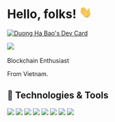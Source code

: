 # Hello, folks! <img src="https://github.com/duonghb53/duonghb53/blob/main/wave.gif" width="30px">

<a href="https://app.daily.dev/duonghb53"><img src="https://api.daily.dev/devcards/v2/dgJX4qrV91ulVIWcfq3mb.png?r=jwg&type=wide" width="652" alt="Duong Ha Bao's Dev Card"/></a>

 <img src="https://github-readme-stats.vercel.app/api?username=duonghb53&show_icons=true">

Blockchain Enthusiast

From Vietnam.

## 🔧 Technologies & Tools
![](https://img.shields.io/badge/OS-Linux-informational?style=flat&logo=linux&logoColor=white&color=2bbc8a)
![](https://img.shields.io/badge/Code-CSharp-informational?style=flat&logo=CSharp&logoColor=white&color=2bbc8a)
![](https://img.shields.io/badge/Code-Rust-informational?style=flat&logo=Rust&logoColor=white&color=2bbc8a)
![](https://img.shields.io/badge/Code-Substrate-informational?style=flat&logo=Parity%20Substrate&logoColor=white&color=2bbc8a)
![](https://img.shields.io/badge/Code-Python-informational?style=flat&logo=python&logoColor=white&color=2bbc8a)
![](https://img.shields.io/badge/Code-Angular-informational?style=flat&logo=Angular&logoColor=white&color=2bbc8a)
![](https://img.shields.io/badge/Code-Swift-informational?style=flat&logo=Swift&logoColor=white&color=2bbc8a)
![](https://img.shields.io/badge/Code-NodeJS-informational?style=flat&logo=Javascript&logoColor=white&color=2bbc8a)

